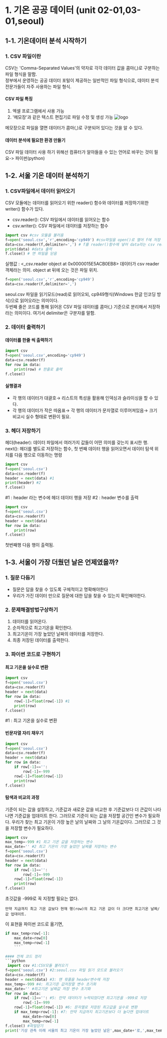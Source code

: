 # 1. 기온 공공 데이터 (unit 02-01,03-01,seoul)
## 1-1. 기온데이터 분석 시작하기 
### 1. CSV 파일이란
CSV는 'Comma-Separated Values'의 약자로 각각 데이터 값을 콤마(,)로 구분하는 파일 형식을 말함.    
정부에서 운영하는 공공 데이터 포털이 제공하는 일반적인 파일 형식으로, 데이터 분석 전문가들이 자주 사용하는 파일 형식.
#### CSV 파일 특징 
1. 엑셀 프로그램에서 사용 가능
2. '메모장'과 같은 텍스트 편집기로 파일 수정 및 생성 가능 
![logo](https://blogfiles.pstatic.net/MjAyMDA0MjZfMTY5/MDAxNTg3ODY4NTg1NzM2.M334Mvlrr0fodnLpkP4CniuVDLpMWmYkNTWLHPyPuOYg.OQmSIxou1fdHYoeKBTymwCTec8M5pJCBlnxQX6F7Im0g.PNG.loveee_12/%EC%BA%A1%EC%B2%98.PNG?type=w1)

메모장으로 파일을 열면 데이터가 콤마(,)로 구분되어 있다는 것을 알 수 있다. 
#### 데이터 분석에 필요한 환경 만들기
CSV 파일 데이터 사용 하기 위해선 컴퓨터가 알아들을 수 있는 언어로 바꾸는 것이 필요-> 파이썬(python)
## 1-2. 서울 기온 데이터 분석하기
### 1. CSV파일에서 데이터 읽어오기 
CSV 모듈에는 데이터를 읽어오기 위한 reader() 함수와 데이터를 저장하기위한 writer() 함수가 있다.
- csv.reader(): CSV 파일에서 데이터를 읽어오는 함수
- csv.writer(): CSV 파일에서 데이터를 저장하는 함수
```python
import csv #csv 모듈을 불러옴 
f=open('seoul.csv','r',encoding='cp949') #csv파일을 open()로 열어 f에 저장 
data=csv.reader(f,delimiter=',') # f를 reader()함수에 넣어 data라는 csv reader 객체 생성 
print(data) #data 출력 
f.close() # 연 파일을 닫음 
```
실행값 :  <_csv.reader object at 0x0000015E5ACB0EB8>
데이터가 csv reader 객체라는 의미. object at 뒤에 오는 것은 파일 위치.
```python
f=open('seoul.csv','r',encoding='cp949') 
data=csv.reader(f,delimiter=',')
```
seoul.csv 파일을 읽기모드(read)로 읽어오되, cp949형식(Windows 한글 인코딩 방식)으로 읽어오라는 의미이다.   
두번째 줄은 코드를 통해 읽어온 CSV 파일 데이터를 콤마(,) 기준으로 분리해서 저장하라는 의미이다. 여기서 delimiter은 구분자를 말함. 
### 2. 데이터 출력하기 
#### 데이터를 한줄 씩 출력하기 
```python
import csv 
f=open('seoul.csv',encoding='cp949')
data=csv.reader(f)
for row in data:
    print(row) # 한줄로 출력 
f.close()
```
#### 실행결과 
- 각  행의 데이터가 대괄호→ 리스트의 특성을 활용해 인덱싱과 슬라이싱을 할 수 있다. 
- 각 행의 데이터가 작은 따옴표→  각 행의 데이터가 문자열로 이루어져있음→  크기 비교시 실수 형태로 변환이 필요. 
### 3. 헤더 저장하기
헤더(header): 데이터 파일에서 여러가지 값들이 어떤 의미를 갖는지 표시한 행.   
next(): 헤더를 별도로 저장하는 함수, 첫 번째 데이터 행을 읽어오면서 데이터 탐색 위치를 다음 행으로 이동하는 명령 
```python
import csv
f=open('seoul.csv')
data=csv.reader(f)
header = next(data) #1
print(header) #2
f.close()
```
#1 : header 라는 변수에 헤더 데이터 행을 저장 
#2 : header 변수를 출력
```python
import csv
f=open('seoul.csv')
data=csv.reader(f)
header = next(data)
for row in data:
    print(row)
f.close()
```
첫번째행 다음 행이 출력됨. 
## 1-3. 서울이 가장 더웠던 날은 언제였을까?
### 1. 질문 다듬기
- 질문은 답을 찾을 수 있도록 구체적이고 명확해야한다
- 우리가 가진 데이터 만으로 질문에 대한 답을 찾을 수 있는지 확인해야한다.
### 2. 문제해결방법구상하기
1. 데이터를 읽어온다.
2. 순차적으로 최고기온을 확인한다.
3. 최고기온이 가장 높았던 날짜의 데이터를 저장한다.
4. 최종 저장된 데이터를 출력한다.
### 3. 파이썬 코드로 구현하기
#### 최고 기온을 실수로 변환
```python
import csv
f=open('seoul.csv')
data=csv.reader(f)
header = next(data)
for row in data:
    row[-1]=float(row[-1]) #1
    print(row)    
f.close()
```
#1 : 최고 기온을 실수로 변환 
#### 빈문자열 자리 채우기 
```python
import csv
f=open('seoul.csv')
data=csv.reader(f)
header = next(data)
for row in data:
    if row[-1]=='':
        row[-1]=-999
    row[-1]=float(row[-1])
    print(row)    
f.close()
```
#### 탐색과 비교의 과정 
기준이 되는 값을 설정하고, 기준값과 새로운 값을 비교한 후 기준값보다 더 큰값이 나타나면 기준값을 업데이트 한다. 그러므로 기준이 되는 값을 저장할 공간인 변수가 필요하다. 우리가 찾는 최고 기온이 가장 높은 날의 날짜와 그 날의 기온값이다. 그러므로 그 것을 저장할 변수가 필요하다.
```python
import csv
max_temp=-999 #1 최고 기온 값을 저장하는 변수
max_date='' #2 최고 기온이 가장 높았던 날짜를 저장하는 변수
f=open('seoul.csv')
data=csv.reader(f)
header = next(data)
for row in data:
    if row[-1]=='':
        row[-1]=-999
    row[-1]=float(row[-1])
    print(row)    
f.close()
```
초깃값을 -999로 꼭 지정할 필요는 없다. 
```
만약 지금까지 최고 기온 값보다 현재 행(row)의 최고 기온 값이 더 크다면 최고기온 날짜/값 업데이트. 
```
이 표현을 파이썬 코드로 옮기면,
```python
if max_temp<row[-1]:
    max_date=row[0]
    max_temp=row[-1]
    ```

#### 전체 코드 정리
```python
 import csv #1:CSV모듈 불러오기
f=open('seoul.csv') #2:seoul.csv 파일 읽기 모드로 불러오기
data=csv.reader(f)
header = next(data) #3: 맨 윗줄을 header변수에 저장
max_temp=-999 #4: 최고기온 값저장할 변수 초기화
max_date='' #최고기온 날짜값 저장 변수 초기화
for row in data:
    if row[-1]=='': #5: 만약 데이터가 누락되었다면 최고기온을 -999로 저장
        row[-1]=-999
    row[-1]=float(row[-1]) #6: 문자열로 저장된 최고값을 실수로 변환
    if max_temp<row[-1]: #7: 만약 지금까지 최고기온보다 더 높다면 업데이트
        max_date=row[0]
        max_temp=row[-1]
f.close() #파일닫기
print('기상 관측 이래 서울의 최고 기온이 가장 높았던 날은',max_date+'로,',max_temp,'도 였습니다') #출력
```
